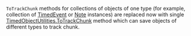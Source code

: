 `ToTrackChunk` methods for collections of objects of one type (for example, collection of [TimedEvent](xref:Melanchall.DryWetMidi.Interaction.TimedEvent) or [Note](xref:Melanchall.DryWetMidi.Interaction.Note) instances) are replaced now with single [TimedObjectUtilities.ToTrackChunk](xref:Melanchall.DryWetMidi.Interaction.TimedObjectUtilities.ToTrackChunk(System.Collections.Generic.IEnumerable{Melanchall.DryWetMidi.Interaction.ITimedObject})) method which can save objects of different types to track chunk.